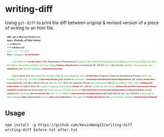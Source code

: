 # writing-diff
Using ```git-diff``` to print the diff between original & revised version of a piece of writing to an html file.

![demo](demo.png)

## Usage

```
npm install -g https://github.com/KevinWang15/writing-diff
writing-diff before.txt after.txt
```
